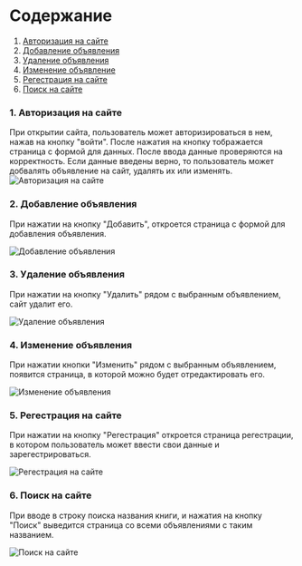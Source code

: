 # Содержание
1. [Авторизация на сайте](#1)
2. [Добавление объявления](#2)
3. [Удаление объявления](#3)
4. [Изменение объявление](#4)
5. [Регестрация на сайте](#5)
6. [Поиск на сайте](#6)


### 1. Авторизация на сайте<a name="1"></a>
При открытии сайта, пользователь может авторизироваться в нем, нажав на кнопку "войти". После нажатия на кнопку тображается страница с формой для данных. После ввода данные проверяются на корректность. Если данные введены верно, то пользователь может добвалять объявление на сайт, удалять их или изменять.
![Авторизация на сайте](../Activity/image_1.jpg)

### 2. Добавление объявления<a name="2"></a>
При нажатии на кнопку "Добавить", откроется страница с формой для добавления объявления.

![Добавление объявления](../Activity/image_2.jpg)
  
### 3. Удаление объявления<a name="3"></a>
При нажатии на кнопку "Удалить" рядом с выбранным объявлением, сайт удалит его.

![Удаление объявления](../Activity/image_3.jpg)

### 4. Изменение объявления<a name="4"></a>
При нажатии кнопки "Изменить" рядом с выбранным объявлением, появится страница, в которой можно будет отредактировать его.

![Изменение объявления](../Activity/image_4.jpg)

### 5. Регестрация на сайте<a name="5"></a>
При нажатии на кнопку "Регестрация" откроется страница регестрации, в котором пользователь может ввести свои данные и зарегестрироваться.

![Регестрация на сайте](../Activity/image_5.jpg)


### 6. Поиск на сайте<a name="6"></a>
При вводе в строку поиска названия книги, и нажатия на кнопку "Поиск" выведится страница со всеми объявлениями с таким названием.

![Поиск на сайте](../Activity/image_5.jpg)

